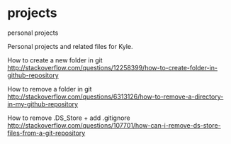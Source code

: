 # projects
personal projects

Personal projects and related files for Kyle.


How to create a new folder in git
http://stackoverflow.com/questions/12258399/how-to-create-folder-in-github-repository

How to remove a folder in git
http://stackoverflow.com/questions/6313126/how-to-remove-a-directory-in-my-github-repository

How to remove .DS_Store + add .gitignore
http://stackoverflow.com/questions/107701/how-can-i-remove-ds-store-files-from-a-git-repository